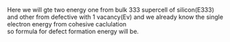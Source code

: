 Here we will gte two energy one from bulk 333 supercell of silicon(E333) and other from defective with 1 vacancy(Ev) and we already know the single electron energy from cohesive caclulation  
so formula for defect formation energy will be.
